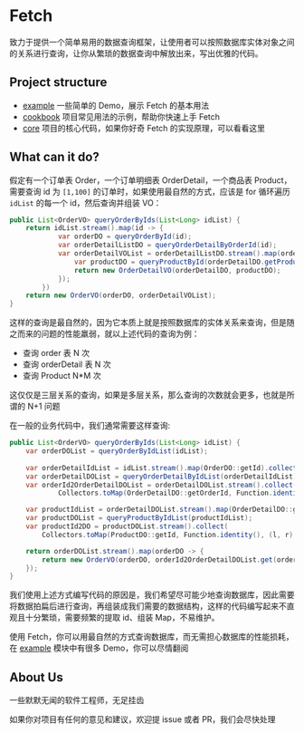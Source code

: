 # Fetch

致力于提供一个简单易用的数据查询框架，让使用者可以按照数据库实体对象之间的关系进行查询，让你从繁琐的数据查询中解放出来，写出优雅的代码。

## Project structure

- [example](./example) 一些简单的 Demo，展示 Fetch 的基本用法
- [cookbook](./cookbook) 项目常见用法的示例，帮助你快速上手 Fetch
- [core](./core) 项目的核心代码，如果你好奇 Fetch 的实现原理，可以看看这里

## What can it do?


假定有一个订单表 Order，一个订单明细表 OrderDetail，一个商品表 Product，需要查询 id 为 `[1,100]` 的订单时，如果使用最自然的方式，应该是 for 循环遍历 `idList` 的每一个 id，然后查询并组装 VO：

~~~java
public List<OrderVO> queryOrderByIds(List<Long> idList) {
    return idList.stream().map(id -> {
            var orderDO = queryOrderById(id);
            var orderDetailListDO = queryOrderDetailByOrderId(id);
            var orderDetailVOList = orderDetailListDO.stream().map(orderDetailDO -> {
                var productDO = queryProductById(orderDetailDO.getProductId());
                return new OrderDetailVO(orderDetailDO, productDO);
            });
        })
    return new OrderVO(orderDO, orderDetailVOList);
}
~~~

这样的查询是最自然的，因为它本质上就是按照数据库的实体关系来查询，但是随之而来的问题的性能羸弱，就以上述代码的查询为例：

- 查询 order 表 N 次
- 查询 orderDetail 表 N 次
- 查询 Product N*M 次

这仅仅是三层关系的查询，如果是多层关系，那么查询的次数就会更多，也就是所谓的 N+1 问题

在一般的业务代码中，我们通常需要这样查询:

~~~java
public List<OrderVO> queryOrderByIds(List<Long> idList) {
    var orderDOList = queryOrderByIdList(idList);
    
    var orderDetailIdList = idList.stream().map(OrderDO::getId).collect(Collectors.toList());
    var orderDetailDOList = queryOrderDetailByIdList(orderDetailIdList);
    var orderId2OrderDetailDOList = orderDetailDOList.stream().collect(
            Collectors.toMap(OrderDetailDO::getOrderId, Function.identity(), (l, r) -> l));

    var productIdList = orderDetailDOList.stream().map(OrderDetailDO::getProductId).collect(Collectors.toList());
    var productDOList = queryProductByIdList(productIdList);
    var productId2DO = productDOList.stream().collect(
        Collectors.toMap(ProductDO::getId, Function.identity(), (l, r) -> l));

    return orderDOList.stream().map(orderDO -> {
        return new OrderVO(orderDO, orderId2OrderDetailDOList.get(orderDO.getId()), productId2DO.get(orderDO.getId()));
    });
}
~~~

我们使用上述方式编写代码的原因是，我们希望尽可能少地查询数据库，因此需要将数据拍扁后进行查询，再组装成我们需要的数据结构，这样的代码编写起来不直观且十分繁琐，需要频繁的提取 id、组装 Map，不易维护。

使用 Fetch，你可以用最自然的方式查询数据库，而无需担心数据库的性能损耗，在 [example](./example) 模块中有很多 Demo，你可以尽情翻阅

## About Us

一些默默无闻的软件工程师，无足挂齿

如果你对项目有任何的意见和建议，欢迎提 issue 或者 PR，我们会尽快处理